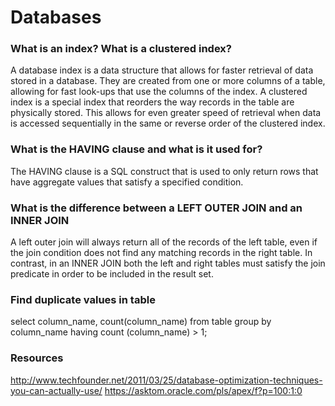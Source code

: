 # Databases

### What is an index? What is a clustered index?

A database index is a data structure that allows for faster retrieval of data stored in a database. They are created from one or more columns of a table, allowing for fast look-ups that use the columns of the index. A clustered index is a special index that reorders the way records in the table are physically stored. This allows for even greater speed of retrieval when data is accessed sequentially in the same or reverse order of the clustered index.

### What is the HAVING clause and what is it used for?

The HAVING clause is a SQL construct that is used to only return rows that have aggregate values that satisfy a specified condition.

### What is the difference between a LEFT OUTER JOIN and an INNER JOIN

A left outer join will always return all of the records of the left table, even if the join condition does not find any matching records in the right table. In contrast, in an INNER JOIN both the left and right tables must satisfy the join predicate in order to be included in the result set.

### Find duplicate values in table

select column_name, count(column_name)
from table
group by column_name
having count (column_name) > 1;

### Resources
http://www.techfounder.net/2011/03/25/database-optimization-techniques-you-can-actually-use/
https://asktom.oracle.com/pls/apex/f?p=100:1:0
